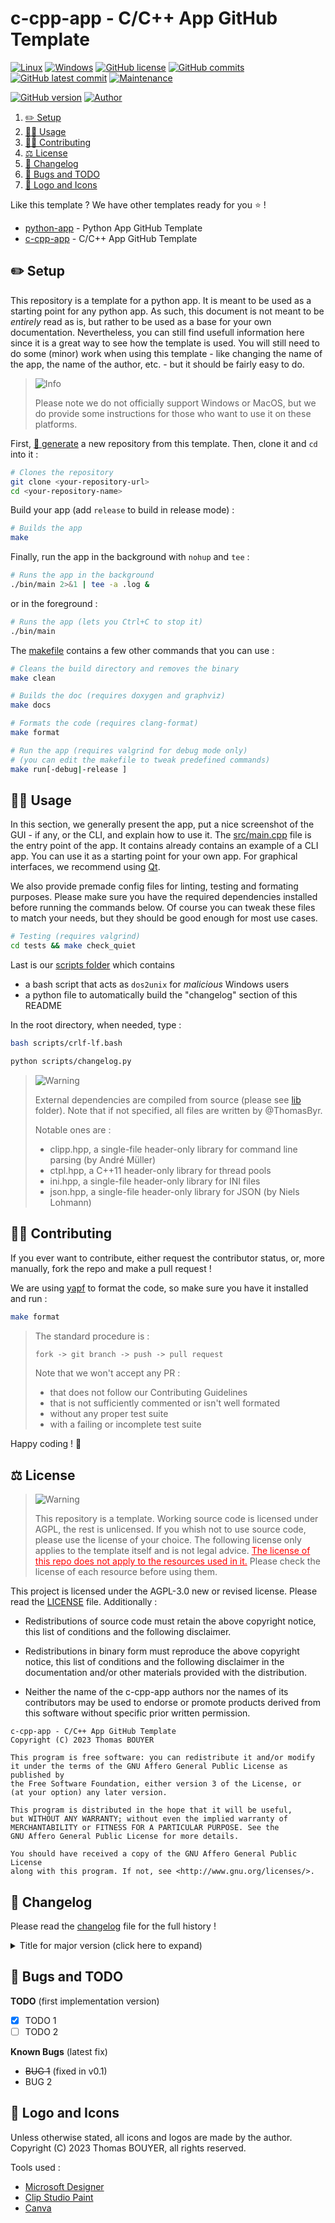 # c-cpp-app - C/C++ App GitHub Template

[![Linux](https://svgshare.com/i/Zhy.svg)](https://docs.microsoft.com/en-us/windows/wsl/tutorials/gui-apps)
[![Windows](https://svgshare.com/i/ZhY.svg)](https://svgshare.com/i/ZhY.svg)
[![GitHub license](https://img.shields.io/github/license/ThomasByr/c-cpp-app)](https://github.com/ThomasByr/c-cpp-app/blob/master/LICENSE)
[![GitHub commits](https://badgen.net/github/commits/ThomasByr/c-cpp-app)](https://GitHub.com/ThomasByr/c-cpp-app/commit/)
[![GitHub latest commit](https://badgen.net/github/last-commit/ThomasByr/c-cpp-app)](https://gitHub.com/ThomasByr/c-cpp-app/commit/)
[![Maintenance](https://img.shields.io/badge/maintained%3F-yes-green.svg)](https://GitHub.com/ThomasByr/c-cpp-app/graphs/commit-activity)

[![GitHub version](https://badge.fury.io/gh/ThomasByr%2Fc-cpp-app.svg)](https://github.com/ThomasByr/c-cpp-app)
[![Author](https://img.shields.io/badge/author-@ThomasByr-blue)](https://github.com/ThomasByr)

1. [✏️ Setup](#️-setup)
2. [👩‍🏫 Usage](#-usage)
3. [🧑‍🏫 Contributing](#-contributing)
4. [⚖️ License](#️-license)
5. [🔄 Changelog](#-changelog)
6. [🐛 Bugs and TODO](#-bugs-and-todo)
7. [🎨 Logo and Icons](#-logo-and-icons)

Like this template ? We have other templates ready for you ⭐ !

- [python-app](https://github.com/ThomasByr/python-app) - Python App GitHub Template
- [c-cpp-app](https://github.com/ThomasByr/c-cpp-app) - C/C++ App GitHub Template

## ✏️ Setup

This repository is a template for a python app. It is meant to be used as a starting point for any python app. As such, this document is not meant to be _entirely_ read as is, but rather to be used as a base for your own documentation. Nevertheless, you can still find usefull information here since it is a great way to see how the template is used. You will still need to do some (minor) work when using this template - like changing the name of the app, the name of the author, etc. - but it should be fairly easy to do.

> <picture>
>   <source media="(prefers-color-scheme: light)" srcset="https://raw.githubusercontent.com/Mqxx/GitHub-Markdown/main/blockquotes/badge/light-theme/info.svg">
>   <img alt="Info" src="https://raw.githubusercontent.com/Mqxx/GitHub-Markdown/main/blockquotes/badge/dark-theme/info.svg">
> </picture><br>
>
> Please note we do not officially support Windows or MacOS, but we do provide some instructions for those who want to use it on these platforms.

First, [🔗 generate](https://github.com/ThomasByr/c-cpp-app/generate) a new repository from this template. Then, clone it and `cd` into it :

```bash
# Clones the repository
git clone <your-repository-url>
cd <your-repository-name>
```

Build your app (add `release` to build in release mode) :

```bash
# Builds the app
make
```

Finally, run the app in the background with `nohup` and `tee` :

```bash
# Runs the app in the background
./bin/main 2>&1 | tee -a .log &
```

or in the foreground :

```bash
# Runs the app (lets you Ctrl+C to stop it)
./bin/main
```

The [makefile](makefile) contains a few other commands that you can use :

```bash
# Cleans the build directory and removes the binary
make clean

# Builds the doc (requires doxygen and graphviz)
make docs

# Formats the code (requires clang-format)
make format

# Run the app (requires valgrind for debug mode only)
# (you can edit the makefile to tweak predefined commands)
make run[-debug|-release ]
```

## 👩‍🏫 Usage

In this section, we generally present the app, put a nice screenshot of the GUI - if any, or the CLI, and explain how to use it. The [src/main.cpp](src/main.cpp) file is the entry point of the app. It contains already contains an example of a CLI app. You can use it as a starting point for your own app. For graphical interfaces, we recommend using [Qt](https://www.qt.io/).

We also provide premade config files for linting, testing and formating purposes. Please make sure you have the required dependencies installed before running the commands below. Of course you can tweak these files to match your needs, but they should be good enough for most use cases.

```bash
# Testing (requires valgrind)
cd tests && make check_quiet
```

Last is our [scripts folder](scripts/) which contains

- a bash script that acts as `dos2unix` for _malicious_ Windows users
- a python file to automatically build the "changelog" section of this README

In the root directory, when needed, type :

```bash
bash scripts/crlf-lf.bash
```

```bash
python scripts/changelog.py
```

> <picture>
>   <source media="(prefers-color-scheme: light)" srcset="https://raw.githubusercontent.com/Mqxx/GitHub-Markdown/main/blockquotes/badge/light-theme/warning.svg">
>   <img alt="Warning" src="https://raw.githubusercontent.com/Mqxx/GitHub-Markdown/main/blockquotes/badge/dark-theme/warning.svg">
> </picture><br>
>
> External dependencies are compiled from source (please see [lib](lib) folder). Note that if not specified, all files are written by @ThomasByr.
>
> Notable ones are :
>
> - clipp.hpp, a single-file header-only library for command line parsing (by André Müller)
> - ctpl.hpp, a C++11 header-only library for thread pools
> - ini.hpp, a single-file header-only library for INI files
> - json.hpp, a single-file header-only library for JSON (by Niels Lohmann)

## 🧑‍🏫 Contributing

If you ever want to contribute, either request the contributor status, or, more manually, fork the repo and make a pull request !

We are using [yapf](https://github.com/google/yapf) to format the code, so make sure you have it installed and run :

```bash
make format
```

> The standard procedure is :
>
> ```txt
> fork -> git branch -> push -> pull request
> ```
>
> Note that we won't accept any PR :
>
> - that does not follow our Contributing Guidelines
> - that is not sufficiently commented or isn't well formated
> - without any proper test suite
> - with a failing or incomplete test suite

Happy coding ! 🙂

## ⚖️ License

> <picture>
>   <source media="(prefers-color-scheme: light)" srcset="https://raw.githubusercontent.com/Mqxx/GitHub-Markdown/main/blockquotes/badge/light-theme/warning.svg">
>   <img alt="Warning" src="https://raw.githubusercontent.com/Mqxx/GitHub-Markdown/main/blockquotes/badge/dark-theme/warning.svg">
> </picture><br>
>
> This repository is a template. Working source code is licensed under AGPL, the rest is unlicensed. If you whish not to use source code, please use the license of your choice. The following license only applies to the template itself and is not legal advice. <FONT COLOR="#ff0000"><u>The license of this repo does not apply to the resources used in it.</u></FONT> Please check the license of each resource before using them.

This project is licensed under the AGPL-3.0 new or revised license. Please read the [LICENSE](LICENSE.md) file. Additionally :

- Redistributions of source code must retain the above copyright notice, this list of conditions and the following disclaimer.

- Redistributions in binary form must reproduce the above copyright notice, this list of conditions and the following disclaimer in the documentation and/or other materials provided with the distribution.

- Neither the name of the c-cpp-app authors nor the names of its contributors may be used to endorse or promote products derived from this software without specific prior written permission.

```LICENSE
c-cpp-app - C/C++ App GitHub Template
Copyright (C) 2023 Thomas BOUYER

This program is free software: you can redistribute it and/or modify
it under the terms of the GNU Affero General Public License as published by
the Free Software Foundation, either version 3 of the License, or
(at your option) any later version.

This program is distributed in the hope that it will be useful,
but WITHOUT ANY WARRANTY; without even the implied warranty of
MERCHANTABILITY or FITNESS FOR A PARTICULAR PURPOSE. See the
GNU Affero General Public License for more details.

You should have received a copy of the GNU Affero General Public License
along with this program. If not, see <http://www.gnu.org/licenses/>.
```

## 🔄 Changelog

Please read the [changelog](changelog.md) file for the full history !

<details>
  <summary>  Title for major version (click here to expand) </summary>

**v0.1** title for minor version

- list
- of
- changes

</details>

## 🐛 Bugs and TODO

**TODO** (first implementation version)

- [x] TODO 1
- [ ] TODO 2

**Known Bugs** (latest fix)

- ~~BUG 1~~ (fixed in v0.1)
- BUG 2

## 🎨 Logo and Icons

Unless otherwise stated, all icons and logos are made by the author.
Copyright (C) 2023 Thomas BOUYER, all rights reserved.

Tools used :

- [Microsoft Designer](https://designer.microsoft.com/)
- [Clip Studio Paint](https://www.clipstudio.net/en)
- [Canva](https://www.canva.com/)
